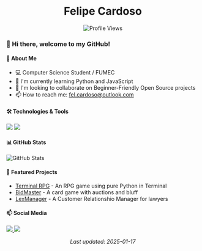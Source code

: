 <h1 align="center">Felipe Cardoso</h1>

<div align="center">
  <img src="https://komarev.com/ghpvc/?username=felCardoso&label=Profile%20views&color=0e75b6&style=flat" alt="Profile Views" />
</div>

<!-- English Version -->

### 👋 Hi there, welcome to my GitHub!

#### 🚀 About Me
- 💻 Computer Science Student / FUMEC
- 🌱 I'm currently learning Python and JavaScript
- 👯 I'm looking to collaborate on Beginner-Friendly Open Source projects
- 📫 How to reach me: <a href="mailto:fel.cardoso@outlook.com">fel.cardoso@outlook.com</a>

#### 🛠️ Technologies & Tools
<p align="left">
  <img src="https://img.shields.io/badge/Python-3776AB?style=for-the-badge&logo=python&logoColor=white" />
  <img src="https://img.shields.io/badge/JavaScript-F7DF1E?style=for-the-badge&logo=javascript&logoColor=black" />
  <!-- Add more technology badges -->
</p>

#### 📊 GitHub Stats
<p align="left">
  <img src="https://github-readme-stats.vercel.app/api?username=felCardoso&show_icons=true&theme=radical" alt="GitHub Stats" />
</p>

#### 🌟 Featured Projects
- [Terminal RPG](https://github.com/felCardoso/TerminalRPG) - An RPG game using pure Python in Terminal
- [BidMaster](https://github.com/felCardoso/BidMaster) - A card game with auctions and bluff
- [LexManager](https://github.com/felCardoso/LexManager) - A Customer Relationshio Manager for lawyers

#### 📫 Social Media
<p display="inline" align="left">
  <a href="https://www.linkedin.com/in/felip-cardoso/" target="_blank">
    <img src="https://img.shields.io/badge/LinkedIn-0077B5?style=for-the-badge&logo=linkedin&logoColor=white" />
  </a>
  <a href="https://www.discordapp.com/users/357288925448110081" target="_blank">
    <img src="https://img.shields.io/badge/Discord-0077B5?style=for-the-badge&logo=discord&logoColor=white" />
  </a>
  
  <!-- Add more social media badges as needed -->
</p>
<p align="center">
  <i>Last updated: 2025-01-17</i>
</p>
</details>

<!-- Footer -->

